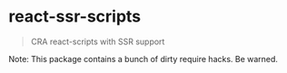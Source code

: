 # react-ssr-scripts

> CRA react-scripts with SSR support

Note: This package contains a bunch of dirty require hacks. Be warned.
